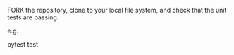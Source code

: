 FORK the repository, clone to your local file system, and check that the unit tests are passing.

e.g.

pytest test
